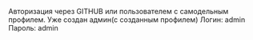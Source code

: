 Авторизация через GITHUB 
или пользователем с самодельным профилем.
Уже создан админ(с созданным профилем)
Логин: admin
Пароль: admin


